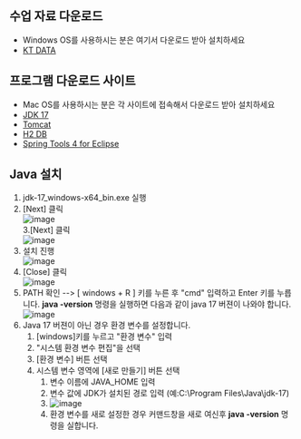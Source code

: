 수업 자료 다운로드
---------------
* Windows OS를 사용하시는 분은 여기서 다운로드 받아 설치하세요
* [KT DATA](http://naver.me/Gq8OpQZJ)

프로그램 다운로드 사이트
------------
* Mac OS를 사용하시는 분은 각 사이트에 접속해서 다운로드 받아 설치하세요
* [JDK 17](https://www.oracle.com/java/technologies/downloads/#jdk17-windows)
* [Tomcat](https://tomcat.apache.org/)
* [H2 DB](https://www.h2database.com/html/main.html)
* [Spring Tools 4 for Eclipse](https://spring.io/tools)

Java 설치
------------
1. jdk-17_windows-x64_bin.exe 실행  
2. [Next] 클릭  
![image](https://github.com/user-attachments/assets/7309c860-f45a-443a-9df1-6c04115f1b11)  
3.[Next] 클릭   
![image](https://github.com/user-attachments/assets/560ee0db-3b24-40d2-896a-65e650386585)   
4. 설치 진행  
![image](https://github.com/user-attachments/assets/6cf343d8-cc7b-4a80-9c00-e7dc5adc0ccc)  
5. [Close] 클릭  
![image](https://github.com/user-attachments/assets/9e919011-83e8-45b8-bfac-fe16fdcf04b7)
6. PATH 확인 --> [ windows + R ] 키를 누른 후 "cmd" 입력하고 Enter 키를 누릅니다. <b>java -version</b> 명령을 실행하면 다음과 같이 java 17 버젼이 나와야 합니다.
![image](https://github.com/user-attachments/assets/d3748c0c-286c-4957-9cb0-485da8060f2e)
7. Java 17 버젼이 아닌 경우 환경 변수를 설정합니다. 
    1. [windows]키를 누르고 "환경 변수" 입력
    2. "시스템 환경 변수 편집"을 선택
    3. [환경 변수] 버튼 선택
    4. 시스템 변수 영역에 [새로 만들기] 버튼 선택
        1. 변수 이름에 JAVA_HOME  입력
        2. 변수 값에 JDK가 설치된 경로 입력 (예:C:\Program Files\Java\jdk-17)
        3. ![image](https://github.com/user-attachments/assets/69c314b1-2033-453d-a4fd-8ed4288a2bea)
        4. 환경 변수를 새로 설정한 경우 커맨드창을 새로 여신후 <b>java -version</b> 명령을 실합니다.



 



